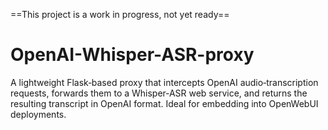 ==This project is a work in progress, not yet ready==

# OpenAI-Whisper-ASR-proxy
 A lightweight Flask‑based proxy that intercepts OpenAI audio‑transcription requests, forwards them to a Whisper‑ASR web service, and returns the resulting transcript in OpenAI format. Ideal for embedding into OpenWebUI deployments.
